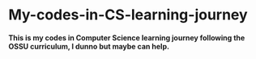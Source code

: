 # My-codes-in-CS-learning-journey
#### This is my codes in Computer Science learning journey following the OSSU curriculum, I dunno but maybe can help.
